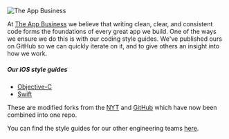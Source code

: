 ![The App Business](https://github.com/theappbusiness/iOS-Style-Guide/blob/master/assets/logo.png)

At [The App Business](http://theappbusiness.com) we believe that writing clean, clear, and consistent code forms the foundations of every great app we build. One of the ways we ensure we do this is with our coding style guides. We've published ours on GitHub so we can quickly iterate on it, and to give others an insight into how we work.

##### Our iOS style guides

- [Objective-C](https://github.com/theappbusiness/iOS-Style-Guide/blob/master/objective-c.md)
- [Swift](https://github.com/theappbusiness/iOS-Style-Guide/blob/master/swift.md)


These are modified forks from the [NYT](https://github.com/NYTimes/objective-c-style-guide) and [GitHub](https://github.com/github/swift-style-guide) which have now been combined into one repo.

You can find the style guides for our other engineering teams [here](https://github.com/theappbusiness?utf8=✓&query=guide).
